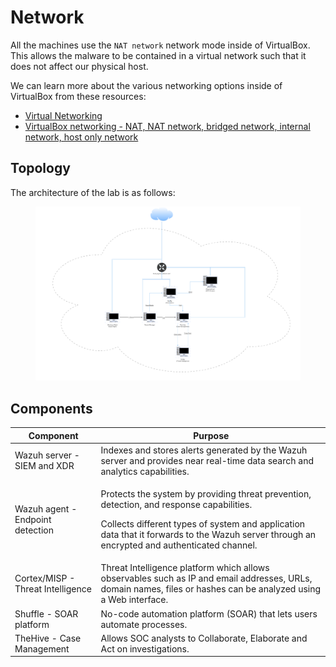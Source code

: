 # Network

All the machines use the `NAT network` network mode inside of VirtualBox. This allows the malware to be contained in a virtual network such that it does not affect our physical host.

We can learn more about the various networking options inside of VirtualBox from these resources:

* [Virtual Networking](https://www.virtualbox.org/manual/ch06.html)
* [VirtualBox networking - NAT, NAT network, bridged network, internal network, host only network](https://www.youtube.com/watch?v=2Fkf6Kysh7I\&t=461s)



## Topology

The architecture of the lab is as follows:

<figure><img src="../.gitbook/assets/Architecture.drawio.svg" alt=""><figcaption></figcaption></figure>



## Components

| Component                         | Purpose                                                                                                                                                                                                                                              |
| --------------------------------- | ---------------------------------------------------------------------------------------------------------------------------------------------------------------------------------------------------------------------------------------------------- |
| Wazuh server - SIEM and XDR       | Indexes and stores alerts generated by the Wazuh server and provides near real-time data search and analytics capabilities.                                                                                                                          |
| Wazuh agent - Endpoint detection  | <p>Protects the system by providing threat prevention, detection, and response capabilities. </p><p>Collects different types of system and application data that it forwards to the Wazuh server through an encrypted and authenticated channel.</p> |
| Cortex/MISP - Threat Intelligence | Threat Intelligence platform which allows observables such as IP and email addresses, URLs, domain names, files or hashes can be analyzed using a Web interface.                                                                                     |
| Shuffle - SOAR platform           | No-code automation platform (SOAR) that lets users automate processes.                                                                                                                                                                               |
| TheHive - Case Management         | Allows SOC analysts to Collaborate, Elaborate and Act on investigations.                                                                                                                                                                             |
